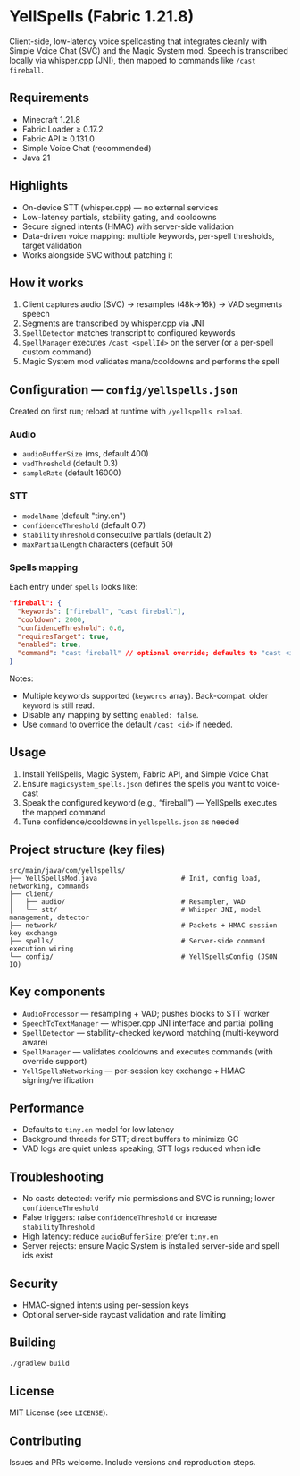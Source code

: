# YellSpells (Fabric 1.21.8)

Client-side, low-latency voice spellcasting that integrates cleanly with Simple Voice Chat (SVC) and the Magic System mod. Speech is transcribed locally via whisper.cpp (JNI), then mapped to commands like `/cast fireball`.

## Requirements

- Minecraft 1.21.8
- Fabric Loader ≥ 0.17.2
- Fabric API ≥ 0.131.0
- Simple Voice Chat (recommended)
- Java 21

## Highlights

- On-device STT (whisper.cpp) — no external services
- Low-latency partials, stability gating, and cooldowns
- Secure signed intents (HMAC) with server-side validation
- Data-driven voice mapping: multiple keywords, per-spell thresholds, target validation
- Works alongside SVC without patching it

## How it works

1) Client captures audio (SVC) → resamples (48k→16k) → VAD segments speech
2) Segments are transcribed by whisper.cpp via JNI
3) `SpellDetector` matches transcript to configured keywords
4) `SpellManager` executes `/cast <spellId>` on the server (or a per-spell custom command)
5) Magic System mod validates mana/cooldowns and performs the spell

## Configuration — `config/yellspells.json`

Created on first run; reload at runtime with `/yellspells reload`.

### Audio
- `audioBufferSize` (ms, default 400)
- `vadThreshold` (default 0.3)
- `sampleRate` (default 16000)

### STT
- `modelName` (default "tiny.en")
- `confidenceThreshold` (default 0.7)
- `stabilityThreshold` consecutive partials (default 2)
- `maxPartialLength` characters (default 50)

### Spells mapping
Each entry under `spells` looks like:

```json
"fireball": {
  "keywords": ["fireball", "cast fireball"],
  "cooldown": 2000,
  "confidenceThreshold": 0.6,
  "requiresTarget": true,
  "enabled": true,
  "command": "cast fireball" // optional override; defaults to "cast <id>"
}
```

Notes:
- Multiple keywords supported (`keywords` array). Back-compat: older `keyword` is still read.
- Disable any mapping by setting `enabled: false`.
- Use `command` to override the default `/cast <id>` if needed.

## Usage

1) Install YellSpells, Magic System, Fabric API, and Simple Voice Chat
2) Ensure `magicsystem_spells.json` defines the spells you want to voice-cast
3) Speak the configured keyword (e.g., “fireball”) — YellSpells executes the mapped command
4) Tune confidence/cooldowns in `yellspells.json` as needed

## Project structure (key files)

```
src/main/java/com/yellspells/
├── YellSpellsMod.java                     # Init, config load, networking, commands
├── client/
│   ├── audio/                             # Resampler, VAD
│   └── stt/                               # Whisper JNI, model management, detector
├── network/                               # Packets + HMAC session key exchange
├── spells/                                # Server-side command execution wiring
└── config/                                # YellSpellsConfig (JSON IO)
```

## Key components

- `AudioProcessor` — resampling + VAD; pushes blocks to STT worker
- `SpeechToTextManager` — whisper.cpp JNI interface and partial polling
- `SpellDetector` — stability-checked keyword matching (multi-keyword aware)
- `SpellManager` — validates cooldowns and executes commands (with override support)
- `YellSpellsNetworking` — per-session key exchange + HMAC signing/verification

## Performance

- Defaults to `tiny.en` model for low latency
- Background threads for STT; direct buffers to minimize GC
- VAD logs are quiet unless speaking; STT logs reduced when idle

## Troubleshooting

- No casts detected: verify mic permissions and SVC is running; lower `confidenceThreshold`
- False triggers: raise `confidenceThreshold` or increase `stabilityThreshold`
- High latency: reduce `audioBufferSize`; prefer `tiny.en`
- Server rejects: ensure Magic System is installed server-side and spell ids exist

## Security

- HMAC-signed intents using per-session keys
- Optional server-side raycast validation and rate limiting

## Building

```bash
./gradlew build
```

## License

MIT License (see `LICENSE`).

## Contributing

Issues and PRs welcome. Include versions and reproduction steps.
